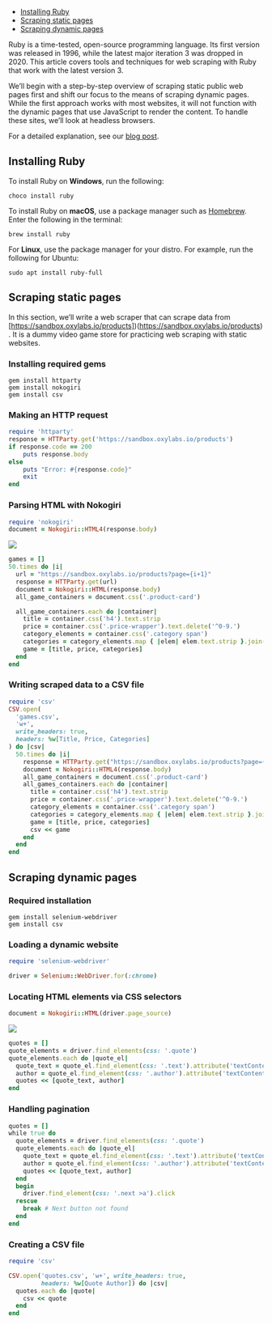 - [Installing Ruby](#installing-ruby)
- [Scraping static pages](#scraping-static-pages)
- [Scraping dynamic pages](#scraping-dynamic-pages)

Ruby is a time-tested, open-source programming language. Its first version was released in 1996, while the latest major iteration 3 was dropped in 2020. This article covers tools and techniques for web scraping with Ruby that work with the latest version 3.

We’ll begin with a step-by-step overview of scraping static public web pages first and shift our focus to the means of scraping dynamic pages. While the first approach works with most websites, it will not function with the dynamic pages that use JavaScript to render the content. To handle these sites, we’ll look at headless browsers.

For a detailed explanation, see our [blog post](https://oxy.yt/Dr5a).

## Installing Ruby

To install Ruby on **Windows**, run the following:

```batch
choco install ruby
```

To install Ruby on **macOS**, use a package manager such as [Homebrew](https://brew.sh/). Enter the following in the terminal:

```shell
brew install ruby
```

For **Linux**, use the package manager for your distro. For example, run the following for Ubuntu:

```shell
sudo apt install ruby-full
```

## Scraping static pages

In this section, we’ll write a web scraper that can scrape data from [https://sandbox.oxylabs.io/products])(https://sandbox.oxylabs.io/products) . It is a dummy video game store for practicing web scraping with static websites.

### Installing required gems

```shell
gem install httparty
gem install nokogiri
gem install csv
```

### Making an HTTP request

```ruby
require 'httparty'
response = HTTParty.get('https://sandbox.oxylabs.io/products')
if response.code == 200
    puts response.body
else
    puts "Error: #{response.code}"
    exit
end
```

### Parsing HTML with Nokogiri

```ruby
require 'nokogiri'
document = Nokogiri::HTML4(response.body)
```

![](https://oxylabs.io/blog/images/2021/12/book_container.png)

```ruby
games = []
50.times do |i|
  url = "https://sandbox.oxylabs.io/products?page={i+1}"
  response = HTTParty.get(url)
  document = Nokogiri::HTML(response.body)
  all_game_containers = document.css('.product-card')

  all_game_containers.each do |container|
    title = container.css('h4').text.strip
    price = container.css('.price-wrapper').text.delete('^0-9.')
    category_elements = container.css('.category span')
    categories = category_elements.map { |elem| elem.text.strip }.join(', ')
    game = [title, price, categories]
  end
end

```

### Writing scraped data to a CSV file

```ruby
require 'csv'
CSV.open(
  'games.csv',
  'w+',
  write_headers: true,
  headers: %w[Title, Price, Categories]
) do |csv|
  50.times do |i|
    response = HTTParty.get("https://sandbox.oxylabs.io/products?page={i+1}")
    document = Nokogiri::HTML4(response.body)
    all_game_containers = document.css('.product-card')
    all_games_containers.each do |container|
      title = container.css('h4').text.strip
      price = container.css('.price-wrapper').text.delete('^0-9.')
      category_elements = container.css('.category span')
      categories = category_elements.map { |elem| elem.text.strip }.join(', ')    
      game = [title, price, categories]
      csv << game
    end
  end
end

```

## Scraping dynamic pages

### Required installation

```shell
gem install selenium-webdriver
gem install csv
```

### Loading a dynamic website

```ruby
require 'selenium-webdriver'

driver = Selenium::WebDriver.for(:chrome)
```

### Locating HTML elements via CSS selectors

```ruby
document = Nokogiri::HTML(driver.page_source)
```

![](https://oxylabs.io/blog/images/2021/12/quotes_to_scrape.png)

```ruby
quotes = []
quote_elements = driver.find_elements(css: '.quote')
quote_elements.each do |quote_el|
  quote_text = quote_el.find_element(css: '.text').attribute('textContent')
  author = quote_el.find_element(css: '.author').attribute('textContent')
  quotes << [quote_text, author]
end
```

### Handling pagination

```ruby
quotes = []
while true do
  quote_elements = driver.find_elements(css: '.quote')
  quote_elements.each do |quote_el|
    quote_text = quote_el.find_element(css: '.text').attribute('textContent')
    author = quote_el.find_element(css: '.author').attribute('textContent')
    quotes << [quote_text, author]
  end
  begin
    driver.find_element(css: '.next >a').click
  rescue
    break # Next button not found
  end
end
```

### Creating a CSV file

```ruby
require 'csv'

CSV.open('quotes.csv', 'w+', write_headers: true,
         headers: %w[Quote Author]) do |csv|
  quotes.each do |quote|
    csv << quote
  end
end
```
